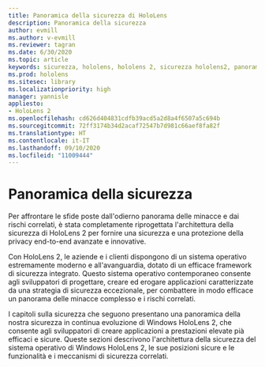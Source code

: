 ```yaml
---
title: Panoramica della sicurezza di HoloLens
description: Panoramica della sicurezza
author: evmill
ms.author: v-evmill
ms.reviewer: tagran
ms.date: 6/30/2020
ms.topic: article
keywords: sicurezza, hololens, hololens 2, sicurezza hololens2, panoramica della sicurezza
ms.prod: hololens
ms.sitesec: library
ms.localizationpriority: high
manager: yannisle
appliesto:
- HoloLens 2
ms.openlocfilehash: cd626d404831cdfb39acd5a2d8a4f6507a5c694b
ms.sourcegitcommit: 72ff3174b34d2acaf72547b7d981c66aef8fa82f
ms.translationtype: HT
ms.contentlocale: it-IT
ms.lasthandoff: 09/10/2020
ms.locfileid: "11009444"
---
```

# Panoramica della sicurezza

Per affrontare le sfide poste dall'odierno panorama delle minacce e dai rischi correlati, è stata completamente riprogettata l'architettura della sicurezza di HoloLens 2 per fornire una sicurezza e una protezione della privacy end-to-end avanzate e innovative.

Con HoloLens 2, le aziende e i clienti dispongono di un sistema operativo estremamente moderno e all'avanguardia, dotato di un efficace framework di sicurezza integrato. Questo sistema operativo contemporaneo consente agli sviluppatori di progettare, creare ed erogare applicazioni caratterizzate da una strategia di sicurezza eccezionale, per combattere in modo efficace un panorama delle minacce complesso e i rischi correlati. 

I capitoli sulla sicurezza che seguono presentano una panoramica della nostra sicurezza in continua evoluzione di Windows HoloLens 2, che consente agli sviluppatori di creare applicazioni a prestazioni elevate pià efficaci e sicure. Queste sezioni descrivono l'architettura della sicurezza del sistema operativo di Windows HoloLens 2, le sue posizioni sicure e le funzionalità e i meccanismi di sicurezza correlati.
